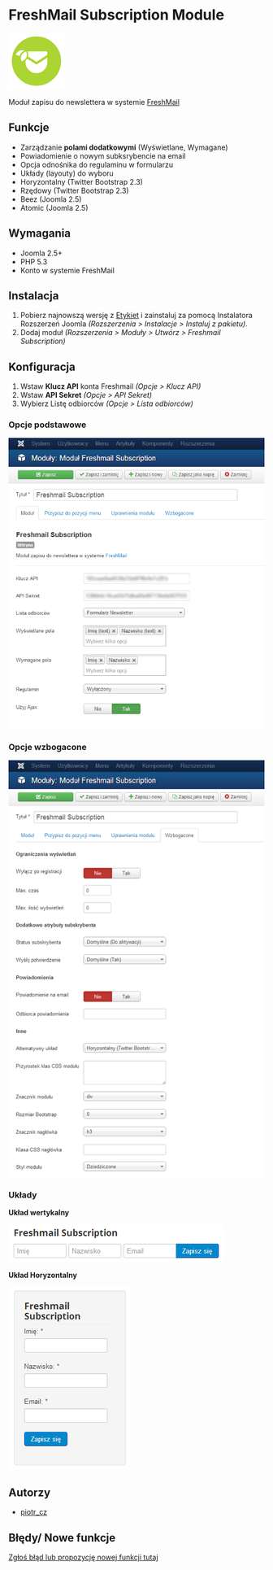 FreshMail Subscription Module
=============================

![JED icon](./artwork/JED_icon.png "mod_freshmail2")

Moduł zapisu do newslettera w systemie [FreshMail](http://freshmail.pl/)


Funkcje
-------
 - Zarządzanie __polami dodatkowymi__ (Wyświetlane, Wymagane)
 - Powiadomienie o nowym subksrybencie na email
 - Opcja odnośnika do regulaminu w formularzu
 - Układy (layouty) do wyboru
  - Horyzontalny (Twitter Bootstrap 2.3)
  - Rzędowy (Twitter Bootstrap 2.3)
  - Beez (Joomla 2.5)
  - Atomic (Joomla 2.5)


Wymagania
---------

- Joomla 2.5+
- PHP 5.3
- Konto w systemie FreshMail


Instalacja
----------

1. Pobierz najnowszą wersję z [Etykiet](https://github.com/piotr-cz/mod_freshmail2/tags) i zainstaluj za pomocą Instalatora Rozszerzeń Joomla _(Rozszerzenia > Instalacje > Instaluj z pakietu)_.
2. Dodaj moduł _(Rozszerzenia > Moduły > Utwórz > Freshmail Subscription)_


Konfiguracja
------------

1. Wstaw **Klucz API** konta Freshmail _(Opcje > Klucz API)_
2. Wstaw **API Sekret** _(Opcje > API Sekret)_
3. Wybierz Listę odbiorców _(Opcje > Lista odbiorców)_


### Opcje podstawowe

![Basic options](./artwork/screenshots/screen-admin-opcje-podstawowe.png "Basic options")

### Opcje wzbogacone

![Advanced options](./artwork/screenshots/screen-admin-opcje-wzbogacone.png "Advanced options")

### Układy

**Układ wertykalny**

![Vertical layout](./artwork/screenshots/screen-site-wetykalny.png "Vertical layout")

**Układ Horyzontalny**

![Horizontal layout](./artwork/screenshots/screen-site-horyzontalny.png "Horizontal layout")


Autorzy
-------

- [piotr_cz](https://github.com/piotr-cz)


Błędy/ Nowe funkcje
-------------------

[Zgłoś błąd lub propozycję nowej funkcji tutaj](https://github.com/piotr-cz/mod_freshmail2/issues)
